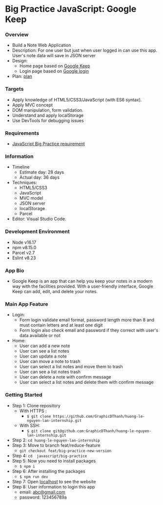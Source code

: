 # Big Practice JavaScript: Google Keep

### Overview
- Build a Note Web Application
- Description: For one user but just when user logged in can use this app. User's note data will save in JSON server
- Design:
  - Home page based on [Google Keep](https://keep.google.com/)
  - Login page based on [Google login](https://accounts.google.com/v3/signin/identifier?dsh=S604568833%3A1669618114483646&hl=vi&flowName=GlifWebSignIn&flowEntry=ServiceLogin&ifkv=ARgdvAs4p4kElAglL315rF4bWPsa1lvmR-Q-Dtq5aE-k0fgPr0CXJShwoVW7SpdWCpLZPMwSNGQ5Jg)
- Plan: [plan](https://docs.google.com/document/d/1ROXZqc8-eRKff-auMIWKkhY3HGG_UIwWJto0Wz2dcfc/edit#)

### Targets
- Apply knowledge of HTML5/CSS3/JavaScript (with ES6 syntax).
- Apply MVC concept
- DOM manipulation, form validation.
- Understand and apply localStorage
- Use DevTools for debugging issues

### Requirements
- [JavaScript Big Practice requirement](https://docs.google.com/document/d/1IKhmDPyauA5cIhqOFKY_B_w7ZimcuDdosjCgb9dW7jc/edit#)

### Information
- Timeline
  - Estimate day: 28 days
  - Actual day: 36 days
- Techniques: 
  - HTML5/CSS3
  - JavaScript
  - MVC model
  - JSON server
  - localStorage
  - Parcel
- Editor: Visual Studio Code.

### Development Environment
- Node v16.17
- npm v8.15.0
- Parcel v2.7
- Eslint v8.23

### App Bio
- Google Keep is an app that can help you keep your notes in a modern way with the facilities provided. With a user-friendly interface, Google Keep can add, edit, and delete your notes. 

### Main App Feature
- Login:
  - Form login validate email format, password length more than 8 and must contain letters and at least one digit
  - Form login also check email and password if they correct with user's data available or not
- Home:
  - User can add a new note
  - User can see a list notes
  - User can update a note
  - User can move a note to trash
  - User can select a list notes and move them to trash
  - User can see a list notes trash
  - User can delete a note with confirm message
  - User can select a list notes and delete them with confirm message

### Getting Started
- Step 1: Clone repository
  - With HTTPS :
     - `$ git clone https://github.com/GraphicDThanh/huong-le-nguyen-lan-internship.git`
  - With SSH: 
     - `$ git clone git@github.com:GraphicDThanh/huong-le-nguyen-lan-internship.git`
 - Step 2: `cd huong-le-nguyen-lan-internship` 
 - Step 3: Move to branch feat/reduce-feature
   -  `git checkout feat/big-practice-new-version`
- Step 4: `cd  javascript/big-practice`
 - Step 5: Now you need to install packages
   - `$ npm i`
 - Step 6: After installing the packages
   - `$ npm run dev`
 - Step 7: Open [localhost](http://localhost:1234) to see the website
 - Step 8: User information to login this app
   - email: abc@gmail.com
   - password: 123456789a
